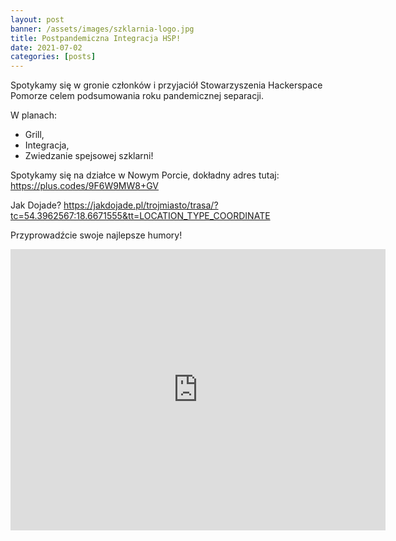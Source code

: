```yaml
---
layout: post
banner: /assets/images/szklarnia-logo.jpg
title: Postpandemiczna Integracja HSP!
date: 2021-07-02
categories: [posts]
---
```


Spotykamy się w gronie członków i przyjaciół Stowarzyszenia Hackerspace Pomorze celem podsumowania roku pandemicznej separacji.

W planach:

 * Grill,
 * Integracja,
 * Zwiedzanie spejsowej szklarni!

Spotykamy się na działce w Nowym Porcie, dokładny adres tutaj: https://plus.codes/9F6W9MW8+GV

Jak Dojade? https://jakdojade.pl/trojmiasto/trasa/?tc=54.3962567:18.6671555&tt=LOCATION_TYPE_COORDINATE

Przyprowadźcie swoje najlepsze humory!

<iframe src="https://www.google.com/maps/embed?pb=!1m18!1m12!1m3!1d2322.7768341505594!2d18.6671555!3d54.396256699999995!2m3!1f0!2f0!3f0!3m2!1i1024!2i768!4f13.1!3m3!1m2!1s0x0%3A0x0!2zNTTCsDIzJzQ2LjUiTiAxOMKwNDAnMDEuOCJF!5e0!3m2!1sen!2spl!4v1624572627298!5m2!1sen!2spl" width="600" height="450" style="border:0;" allowfullscreen="" loading="lazy"></iframe>

